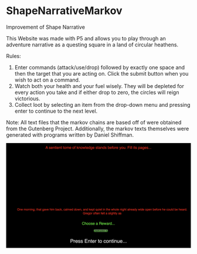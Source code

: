 # ShapeNarrativeMarkov
Improvement of Shape Narrative

This Website was made with P5 and allows you to play through an adventure narrative as a questing square in a land of circular heathens.

Rules:
1. Enter commands (attack/use/drop) followed by exactly one space and then the target that you are acting on. Click the submit button when you wish to act on a command.
1. Watch both your health and your fuel wisely. They will be depleted for every action you take and if either drop to zero, the circles will reign victorious.
1. Collect loot by selecting an item from the drop-down menu and pressing enter to continue to the next level.

Note: All text files that the markov chains are based off of were obtained from the Gutenberg Project.
Additionally, the markov texts themselves were generated with programs written by Daniel Shiffman.

![screenshot1](screenshot1.png)
